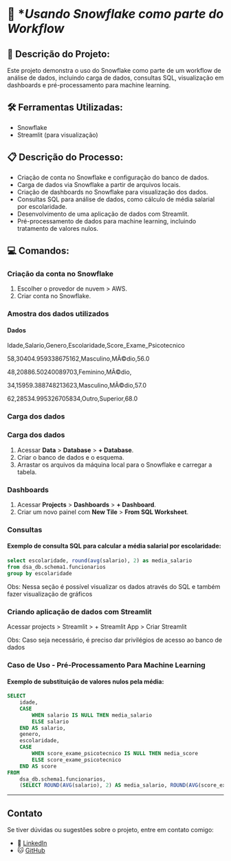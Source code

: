 # 🚀 ****Usando Snowflake como parte do Workflow***

## 📖 **Descrição do Projeto:**
Este projeto demonstra o uso do Snowflake como parte de um workflow de análise de dados, incluindo carga de dados, consultas SQL, visualização em dashboards e pré-processamento para machine learning.


## 🛠️ Ferramentas Utilizadas:
- Snowflake
- Streamlit (para visualização)


## 📋 **Descrição do Processo:**
- Criação de conta no Snowflake e configuração do banco de dados.
- Carga de dados via Snowflake a partir de arquivos locais.
- Criação de dashboards no Snowflake para visualização dos dados.
- Consultas SQL para análise de dados, como cálculo de média salarial por escolaridade.
- Desenvolvimento de uma aplicação de dados com Streamlit.
- Pré-processamento de dados para machine learning, incluindo tratamento de valores nulos.


## 💻 **Comandos:** 

### Criação da conta no Snowflake
1. Escolher o provedor de nuvem > AWS.
2. Criar conta no Snowflake.


### Amostra dos dados utilizados

#### Dados 

Idade,Salario,Genero,Escolaridade,Score_Exame_Psicotecnico

58,30404.959338675162,Masculino,MÃ©dio,56.0

48,20886.50240089703,Feminino,MÃ©dio,

34,15959.388748213623,Masculino,MÃ©dio,57.0

62,28534.995326705834,Outro,Superior,68.0


### Carga dos dados

### Carga dos dados
1. Acessar **Data** > **Database** > **+ Database**.
2. Criar o banco de dados e o esquema.
3. Arrastar os arquivos da máquina local para o Snowflake e carregar a tabela.


### Dashboards
1. Acessar **Projects** > **Dashboards** > **+ Dashboard**.
2. Criar um novo painel com **New Tile** > **From SQL Worksheet**.


### Consultas

#### Exemplo de consulta SQL para calcular a média salarial por escolaridade:

```sql
select escolaridade, round(avg(salario), 2) as media_salario
from dsa_db.schema1.funcionarios
group by escolaridade
```

Obs: Nessa seção é possível visualizar os dados através do SQL e também fazer visualização de gráficos



### Criando aplicação de dados com Streamlit

Acessar projects > Streamlit > + Streamlit App > Criar Streamlit

Obs: Caso seja necessário, é preciso dar privilégios de acesso ao banco de dados



### Caso de Uso - Pré-Processamento Para Machine Learning

#### Exemplo de substituição de valores nulos pela média:

```sql
SELECT 
    idade, 
    CASE
        WHEN salario IS NULL THEN media_salario
        ELSE salario
    END AS salario,
    genero, 
    escolaridade,
    CASE
        WHEN score_exame_psicotecnico IS NULL THEN media_score
        ELSE score_exame_psicotecnico
    END AS score
FROM 
    dsa_db.schema1.funcionarios,
    (SELECT ROUND(AVG(salario), 2) AS media_salario, ROUND(AVG(score_exame_psicotecnico), 2) AS media_score FROM dsa_db.schema1.funcionarios) as subquery

```

---
## Contato

Se tiver dúvidas ou sugestões sobre o projeto, entre em contato comigo:

- 💼 [LinkedIn](https://www.linkedin.com/in/henrique-k-32967a2b5/)
- 🐱 [GitHub](https://github.com/henriquekurata?tab=overview&from=2024-09-01&to=2024-09-01)
